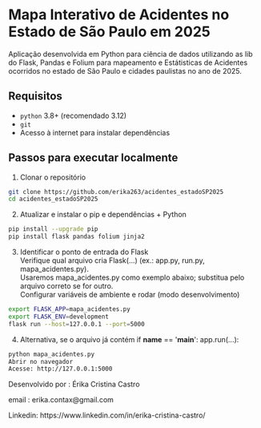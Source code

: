 # Mapa Interativo de Acidentes no Estado de São Paulo em 2025

Aplicação desenvolvida em Python para ciência de dados utilizando as lib do Flask, Pandas e Folium para mapeamento e Estátisticas de Acidentes ocorridos no estado de São Paulo e cidades paulistas no ano de 2025.

## Requisitos
- `python` 3.8+ (recomendado 3.12)
- `git`
- Acesso à internet para instalar dependências

## Passos para executar localmente 

1. Clonar o repositório
```bash
git clone https://github.com/erika263/acidentes_estadoSP2025
cd acidentes_estadoSP2025
```
2.  Atualizar e instalar o pip e dependências + Python

```bash
pip install --upgrade pip
pip install flask pandas folium jinja2
```

3. Identificar o ponto de entrada do Flask
<br>Verifique qual arquivo cria Flask(...) (ex.: app.py, run.py, mapa_acidentes.py).
<br>Usaremos mapa_acidentes.py como exemplo abaixo; substitua pelo arquivo correto se for outro.
<br>Configurar variáveis de ambiente e rodar (modo desenvolvimento)
```bash
export FLASK_APP=mapa_acidentes.py
export FLASK_ENV=development
flask run --host=127.0.0.1 --port=5000
```

4. Alternativa, se o arquivo já contém if __name__ == '__main__': app.run(...):
```bash
python mapa_acidentes.py
Abrir no navegador
Acesse: http://127.0.0.1:5000
```
<p> Desenvolvido por : Érika Cristina Castro</p>
<p>email : erika.contax@gmail.com</p>
<p>Linkedin: https://www.linkedin.com/in/erika-cristina-castro/</p>

